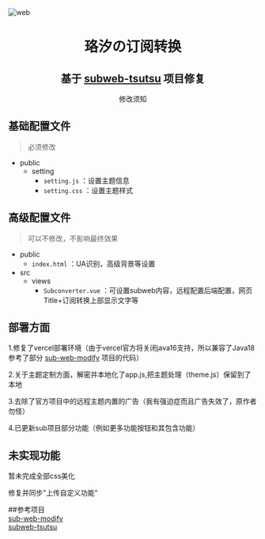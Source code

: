 <img src="https://cdn.jsdelivr.net/gh/lhl77/repository@main/blog/20210802143449.png" alt="web"/>
<h1 align="center">珞汐の订阅转换</a></h1>
<h2 align="center">基于 <a href="https://github.com/lhl77/subweb-tsutsu" target="_blank">subweb-tsutsu</a> 项目修复</h2>
<p align="center">
修改须知

## 基础配置文件

> 必须修改

- public
    - setting
        - `setting.js` ：设置主题信息
        - `setting.css` ：设置主题样式


## 高级配置文件

> 可以不修改，不影响最终效果

- public
    - `index.html` ：UA识别，高级背景等设置
- src
    - views
        - `Subconverter.vue` ：可设置subweb内容，远程配置后端配置，网页Title+订阅转换上部显示文字等

## 部署方面
 1.修复了vercel部署环境（由于vercel官方将关闭java16支持，所以兼容了Java18 参考了部分 <a href="https://github.com/youshandefeiyang/sub-web-modify" target="_blank">sub-web-modify</a> 项目的代码）<br>
 
 2.关于主题定制方面，解密并本地化了app.js,把主题处理（theme.js）保留到了本地<br>
 
 3.去除了官方项目中的远程主题内置的广告（我有强迫症而且广告失效了，原作者勿怪）<br>
 
 4.已更新sub项目部分功能（例如更多功能按钮和其包含功能）<br>

## 未实现功能
暂未完成全部css美化

修复并同步"上传自定义功能"

 ##参考项目<br>
<a href="https://github.com/youshandefeiyang/sub-web-modify" target="_blank">sub-web-modify</a> <br>
<a href="https://github.com/lhl77/subweb-tsutsu" target="_blank">subweb-tsutsu</a>
